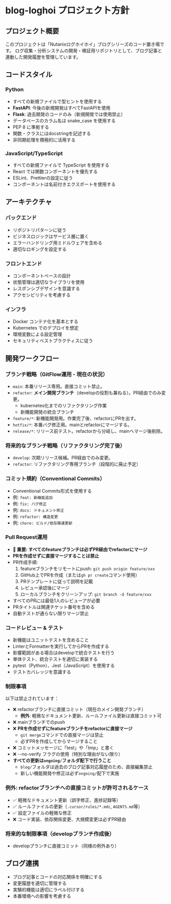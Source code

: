 # blog-loghoi プロジェクト方針

## プロジェクト概要
このプロジェクトは「Nutanixログホイホイ」ブログシリーズのコード置き場です。
ログ収集・分析システムの開発・検証用リポジトリとして、ブログ記事と連動した開発履歴を管理しています。

## コードスタイル

### Python
- すべての新規ファイルで型ヒントを使用する
- **FastAPI**: 今後の新規開発はすべてFastAPIを使用
- **Flask**: 過去開発のコードのみ（新規開発では使用禁止）
- データベースのカラム名は snake_case を使用する
- PEP 8 に準拠する
- 関数・クラスにはdocstringを記述する
- 非同期処理を積極的に活用する

### JavaScript/TypeScript
- すべての新規ファイルで TypeScript を使用する
- React では関数コンポーネントを優先する
- ESLint、Prettierの設定に従う
- コンポーネントは名前付きエクスポートを使用する

## アーキテクチャ

### バックエンド
- リポジトリパターンに従う
- ビジネスロジックはサービス層に置く
- エラーハンドリング用ミドルウェアを含める
- 適切なロギングを設定する

### フロントエンド
- コンポーネントベースの設計
- 状態管理は適切なライブラリを使用
- レスポンシブデザインを意識する
- アクセシビリティを考慮する

### インフラ
- Docker コンテナ化を基本とする
- Kubernetes でのデプロイを想定
- 環境変数による設定管理
- セキュリティベストプラクティスに従う

## 開発ワークフロー

### ブランチ戦略（GitFlow運用 - 現在の状況）
- `main`: 本番リリース専用。直接コミット禁止。
- `refactor`: **メイン開発ブランチ**（developの役割も兼ねる）。PR経由でのみ変更。
  - kubernetes化までのリファクタリング作業
  - 新機能開発の統合ブランチ
- `feature/*`: 新機能開発用。作業完了後、refactorにPRを出す。
- `hotfix/*`: 本番バグ修正用。mainとrefactorにマージする。
- `release/*`: リリース前テスト。refactorから分岐し、mainへマージ後削除。

### 将来的なブランチ戦略（リファクタリング完了後）
- `develop`: 次期リリース候補。PR経由でのみ変更。
- `refactor`: リファクタリング専用ブランチ（段階的に廃止予定）

### コミット規約（Conventional Commits）
- Conventional Commits形式を使用する
- 例: `feat: 新機能追加`
- 例: `fix: バグ修正`
- 例: `docs: ドキュメント修正`
- 例: `refactor: 構造変更`
- 例: `chore: ビルド/依存関連更新`

### Pull Request運用
- **🚨 重要: すべてのfeatureブランチは必ずPR経由でrefactorにマージ**
- **PRを作成せずに直接マージすることは禁止**
- PR作成手順:
  1. featureブランチをリモートにpush: `git push origin feature/xxx`
  2. GitHub上でPRを作成（または`gh pr create`コマンド使用）
  3. PRテンプレートに従って説明を記載
  4. レビュー承認後にマージ
  5. ローカルブランチをクリーンアップ: `git branch -d feature/xxx`
- すべてのPRには最低1人のレビューアが必要
- PRタイトルは関連チケット番号を含める
- 自動テストが通らない限りマージ禁止

### コードレビュー & テスト
- 新機能はユニットテストを含めること
- LinterとFormatterを実行してからPRを作成する
- 影響範囲がある場合はdevelopで統合テストを行う
- 単体テスト、統合テストを適切に実装する
- pytest（Python）、Jest（JavaScript）を使用する
- テストカバレッジを意識する

### 制限事項
以下は禁止されています：
- ❌ refactorブランチに直接コミット（現在のメイン開発ブランチ）
  - **例外**: 軽微なドキュメント更新、ルールファイル更新は直接コミット可
- ❌ mainブランチでのpush
- ❌ **PRを作成せずにfeatureブランチをrefactorに直接マージ**
  - `git merge`コマンドでの直接マージは禁止
  - 必ずPRを作成してからマージすること
- ❌ コミットメッセージに「test」や「tmp」と書く
- ❌ --no-verify フラグの使用（特別な理由がない限り）
- **すべての更新は`ongoing/`フォルダ配下で行うこと**
  - `blog/`フォルダは過去のブログ記事対応履歴のため、直接編集禁止
  - 新しい機能開発や修正は必ず`ongoing/`配下で実施

### 例外: refactorブランチへの直接コミットが許可されるケース
- ✅ 軽微なドキュメント更新（誤字修正、進捗記録等）
- ✅ ルールファイルの更新（`.cursor/rules/*.mdc`, `AGENTS.md`等）
- ✅ 設定ファイルの軽微な修正
- ❌ コード実装、依存関係変更、大規模変更は必ずPR経由

### 将来的な制限事項（developブランチ作成後）
- developブランチに直接コミット（同様の例外あり）

## ブログ連携
- ブログ記事とコードの対応関係を明確にする
- 変更履歴を適切に管理する
- 実験的機能は適切にラベル付けする
- 本番環境への影響を考慮する
